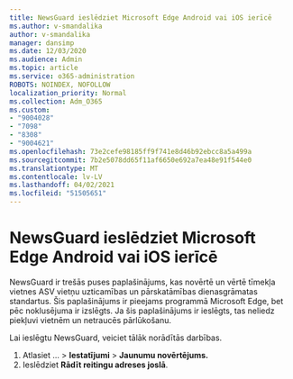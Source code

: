 ```yaml
---
title: NewsGuard ieslēdziet Microsoft Edge Android vai iOS ierīcē
ms.author: v-smandalika
author: v-smandalika
manager: dansimp
ms.date: 12/03/2020
ms.audience: Admin
ms.topic: article
ms.service: o365-administration
ROBOTS: NOINDEX, NOFOLLOW
localization_priority: Normal
ms.collection: Adm_O365
ms.custom:
- "9004028"
- "7098"
- "8308"
- "9004621"
ms.openlocfilehash: 73e2cefe98185ff9f741e8d46b92ebcc8a5a499a
ms.sourcegitcommit: 7b2e5078dd65f11af6650e692a7ea48e91f544e0
ms.translationtype: MT
ms.contentlocale: lv-LV
ms.lasthandoff: 04/02/2021
ms.locfileid: "51505651"
---
```

# <a name="turn-on-newsguard-in-microsoft-edge-on-an-android-or-ios-device"></a>NewsGuard ieslēdziet Microsoft Edge Android vai iOS ierīcē

NewsGuard ir trešās puses paplašinājums, kas novērtē un vērtē tīmekļa vietnes ASV vietņu uzticamības un pārskatāmības dienasgrāmatas standartus. Šis paplašinājums ir pieejams programmā Microsoft Edge, bet pēc noklusējuma ir izslēgts. Ja šis paplašinājums ir ieslēgts, tas neliedz piekļuvi vietnēm un netraucēs pārlūkošanu.

Lai ieslēgtu NewsGuard, veiciet tālāk norādītās darbības.
1. Atlasiet ... > **Iestatījumi**  >  **Jaunumu novērtējums.**
2. Ieslēdziet **Rādīt reitingu adreses joslā**.